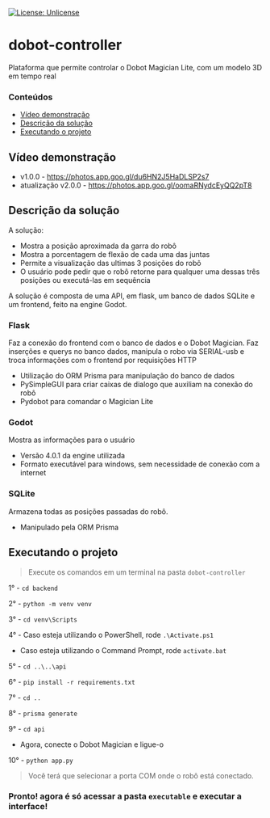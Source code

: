 [![License: Unlicense](https://img.shields.io/badge/license-Unlicense-blue.svg)](http://unlicense.org/)



# dobot-controller
Plataforma que permite controlar o Dobot Magician Lite, com um modelo 3D em tempo real

### Conteúdos
- [Vídeo demonstração](#vídeo-demonstração)
- [Descrição da solução](#descrição-da-solução)
- [Executando o projeto](#executando-o-projeto)

## Vídeo demonstração
- v1.0.0 - https://photos.app.goo.gl/du6HN2J5HaDLSP2s7
- atualização v2.0.0 - https://photos.app.goo.gl/oomaRNydcEyQQ2pT8

## Descrição da solução
A solução:
- Mostra a posição aproximada da garra do robô
- Mostra a porcentagem de flexão de cada uma das juntas
- Permite a visualização das ultimas  3 posições do robô
- O usuário pode pedir que o robô retorne para qualquer uma dessas três posições ou executá-las em sequência

A solução é composta de uma API, em flask, um banco de dados SQLite e um frontend, feito na engine Godot.

### Flask
Faz a conexão do frontend com o banco de dados e o Dobot Magician. Faz inserções e querys no banco dados, manipula o robo via SERIAL-usb e troca informações com o frontend por requisições HTTP 
- Utilização do ORM Prisma para manipulação do banco de dados
- PySimpleGUI para criar caixas de dialogo que auxiliam na conexão do robô
- Pydobot para comandar o Magician Lite

### Godot
Mostra as informações para o usuário
- Versão 4.0.1 da engine utilizada
- Formato executável para windows, sem necessidade de conexão com a internet

### SQLite
Armazena todas as posições passadas do robô.
- Manipulado pela ORM Prisma

## Executando o projeto
> Execute os comandos em um terminal na pasta `dobot-controller`

1° - `cd backend`

2° - `python -m venv venv`

3° - `cd venv\Scripts`

4° -  Caso esteja utilizando o PowerShell, rode `.\Activate.ps1`
   -  Caso esteja utilizando o Command Prompt, rode `activate.bat`

5° - `cd ..\..\api`

6° - `pip install -r requirements.txt`

7° - `cd ..`

8° - `prisma generate`

9° - `cd api`

- Agora, conecte o Dobot Magician e ligue-o

10° - `python app.py`

> Você terá que selecionar a porta COM onde o robô está conectado.

### Pronto! agora é só acessar a pasta `executable` e executar a interface!
